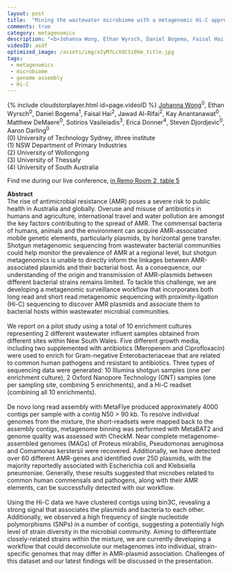 ```yaml
---
layout: post
title:  "Mining the wastewater microbiome with a metagenomic Hi-C approach to identify antimicrobial resistance risk in Australia"
comments: true
category: metagenomics
description: "<b>Johanna Wong, Ethan Wyrsch, Daniel Bogema, Faisal Hai, Jawad Al-Rifai, Kay Anantanawat, Matthew DeMaere, Sotirios Vasileiadis, Erica Donner, Steven Djordjevic, Aaron Darling</b><br/>The rise of antimicrobial resistance (AMR) poses a..."
videoID: asdf
optimized_image: /assets/img/x2yM7LcXdCSi0bm_title.jpg
tags:
 - metagenomics
 - microbiome
 - genome assembly
 - Hi-C
---
```

{% include cloudstorplayer.html id=page.videoID %}
<u>Johanna Wong</u><sup>0</sup>, Ethan Wyrsch<sup>0</sup>, Daniel Bogema<sup>1</sup>, Faisal Hai<sup>2</sup>, Jawad Al-Rifai<sup>2</sup>, Kay Anantanawat<sup>0</sup>, Matthew DeMaere<sup>0</sup>, Sotirios Vasileiadis<sup>3</sup>, Erica Donner<sup>4</sup>, Steven Djordjevic<sup>0</sup>, Aaron Darling<sup>0</sup><br/>
\(0\) University of Technology Sydney, ithree institute<br/>
\(1\) NSW Department of Primary Industries<br/>
\(2\) University of Wollongong<br/>
\(3\) University of Thessaly<br/>
\(4\) University of South Australia

Find me during our live conference, [in Remo Room 2, table 5](https://remo.co)

<b>Abstract</b><br/>
The rise of antimicrobial resistance \(AMR\) poses a severe risk to public health in Australia and globally. Overuse and misuse of antibiotics in humans and agriculture, international travel and water pollution are amongst the key factors contributing to the spread of AMR. The commensal bacteria of humans, animals and the environment can acquire AMR-associated mobile genetic elements, particularly plasmids, by horizontal gene transfer. Shotgun metagenomic sequencing from wastewater bacterial communities could help monitor the prevalence of AMR at a regional level, but shotgun metagenomics is unable to directly inform the linkages between AMR-associated plasmids and their bacterial host. As a consequence, our understanding of the origin and transmission of AMR-plasmids between different bacterial strains remains limited. To tackle this challenge, we are developing a metagenomic surveillance workflow that incorporates both long read and short read metagenomic sequencing with proximity-ligation \(Hi-C\) sequencing to discover AMR plasmids and associate them to bacterial hosts within wastewater microbial communities.<br/><br/>We report on a pilot study using a total of 10 enrichment cultures representing 2 different wastewater influent samples obtained from different sites within New South Wales. Five different growth media, including two supplemented with antibiotics \(Meropenem and Ciprofloxacin\) were used to enrich for Gram-negative Enterobacteriaceae that are related to common human pathogens and resistant to antibiotics. Three types of sequencing data were generated: 10 Illumina shotgun samples \(one per enrichment culture\), 2 Oxford Nanopore Technology \(ONT\) samples \(one per sampling site, combining 5 enrichments\), and a Hi-C readset \(combining all 10 enrichments\). <br/><br/>De novo long read assembly with MetaFlye produced approximately 4000 contigs per sample with a contig N50 &gt; 90 kb. To resolve individual genomes from the mixture, the short-readsets were mapped back to the assembly contigs, metagenome binning was performed with MetaBAT2 and genome quality was assessed with CheckM. Near complete metagenome-assembled genomes \(MAGs\) of Proteus mirabilis, Pseudomonas aeruginosa and Comamonas kerstersii were recovered. Additionally, we have detected over 60 different AMR-genes and identified over 250 plasmids, with the majority reportedly associated with Escherichia coli and Klebsiella pneumoniae. Generally, these results suggested that microbes related to common human commensals and pathogens, along with their AMR elements, can be successfully detected with our workflow.<br/><br/>Using the Hi-C data we have clustered contigs using bin3C, revealing a strong signal that associates the plasmids and bacteria to each other. Additionally, we observed a high frequency of single nucleotide polymorphisms \(SNPs\) in a number of contigs, suggesting a potentially high level of strain diversity in the microbial community. Aiming to differentiate closely-related strains within the mixture, we are currently developing a workflow that could deconvolute our metagenomes into individual, strain-specific genomes that may differ in AMR-plasmid association. Challenges of this dataset and our latest findings will be discussed in the presentation.<br/>
